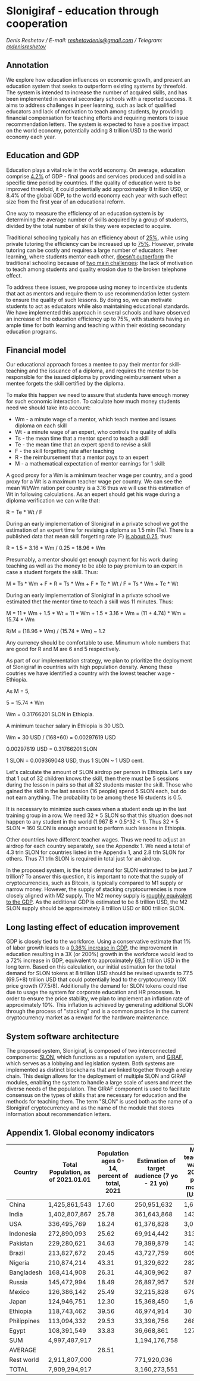 # Slonigiraf - education through cooperation

_Denis Reshetov / E-mail:_ [_reshetovdenis@gmail.com_](mailto:reshetovdenis@gmail.com) _/ Telegram:_ [_@denisreshetov_](https://t.me/denisreshetov)

## Annotation

We explore how education influences on economic growth, and present an education system that seeks to outperform existing systems by threefold. The system is intended to increase the number of acquired skills, and has been implemented in several secondary schools with a reported success. It aims to address challenges in peer learning, such as lack of qualified educators and lack of motivation to teach among students, by providing financial compensation for teaching efforts and requiring mentors to issue recommendation letters. The system is expected to have a positive impact on the world economy, potentially adding 8 trillion USD to the world economy each year.

## Education and GDP

Education plays a vital role in the world economy. On average, education comprise [4.2%](https://data.worldbank.org/indicator/SE.XPD.TOTL.GD.ZS) of GDP - final goods and services produced and sold in a specific time period by countries. If the quality of education were to be improved threefold, it could potentially add approximately 8 trillion USD, or 8.4% of the global GDP, to the world economy each year with such effect size from the first year of an educational reform.

One way to measure the efficiency of an education system is by determining the average number of skills acquired by a group of students, divided by the total number of skills they were expected to acquire.

Traditional schooling typically has an efficiency about of [25%](https://link.springer.com/article/10.1007/s10643-022-01332-3), while using private tutoring the efficiency can be increased up to [75%](https://pubmed.ncbi.nlm.nih.gov/21574747/). However, private tutoring can be costly and requires a large number of educators. Peer learning, where students mentor each other, [doesn't outperform](https://pubmed.ncbi.nlm.nih.gov/23691355/) the traditional schooling because of [two main challenges](https://www.tandfonline.com/doi/full/10.1080/01443410500345172): the lack of motivation to teach among students and quality erosion due to the broken telephone effect.

To address these issues, we propose using money to incentivize students that act as mentors and require them to use recommendation letter system to ensure the quality of such lessons. By doing so, we can motivate students to act as educators while also maintaining educational standards. We have implemented this approach in several schools and have observed an increase of the education efficiency up to 75%, with students having an ample time for both learning and teaching within their existing secondary education programs.

## Financial model

Our educational approach forces a mentee to pay their mentor for skill-teaching and the issuance of a diploma, and requires the mentor to be responsible for the issued diploma by providing reimbursement when a mentee forgets the skill certified by the diploma.

To make this happen we need to assure that students have enough money for such economic interaction. To calculate how much money students need we should take into account:

- Wm - a minute wage of a mentor, which teach mentee and issues diploma on each skill
- Wt - a minute wage of an expert, who controls the quality of skills
- Ts - the mean time that a mentor spend to teach a skill
- Te - the mean time that an expert spend to revise a skill
- F - the skill forgetting rate after teaching
- R - the reimbursement that a mentor pays to an expert
- M - a mathematical expectation of mentor earnings for 1 skill:

A good proxy for a Wm is a minimum teacher wage per country, and a good proxy for a Wt is a maximum teacher wage per country. We can see the mean Wt/Wm ration per country is a 3.16 thus we will use this estimation of Wt in following calculations.
As an expert should get his wage during a diploma verification we can write that:

R = Te * Wt / F

During an early implementation of Slonigiraf in a private school we got the estimation of an expert time for revising a diploma as 1.5 min (Te). There is a published data that mean skill forgetting rate (F) [is about 0.25](https://link.springer.com/article/10.1007/s10643-022-01332-3), thus:

R = 1.5 * 3.16 * Wm / 0.25 = 18.96 * Wm

Presumably, a mentor should get enough payment for his work during teaching as well as the money to be able to pay premium to an expert in case a student forgets the skill. Thus:

M = Ts * Wm + F * R = Ts * Wm + F * Te * Wt / F = Ts * Wm + Te * Wt

During an early implementation of Slonigiraf in a private school we estimated thet the mentor time to teach a skill was 11 minutes. Thus:

M = 11 * Wm + 1.5 * Wt = 11 * Wm + 1.5 * 3.16 * Wm = (11 + 4.74) * Wm = 15.74 * Wm

R/M = (18.96 * Wm) / (15.74 * Wm) ~ 1.2

Any currency should be comfortable to use. Minumum whole numbers that are good for R and M are 6 and 5 respectively.

As part of our implementation strategy, we plan to prioritize the deployment of Slonigiraf in countries with high population density. Among these coutries we have identified a country with the lowest teacher wage - Ethiopia.

As M = 5,

5 = 15.74 * Wm

Wm = 0.31766201 SLON in Ethiopia.

A minimum teacher salary in Ethiopia is 30 USD.

Wm = 30 USD / (168*60) = 0.00297619 USD

0.00297619 USD = 0.31766201 SLON

1 SLON = 0.009369048 USD, thus 1 SLON ~ 1 USD cent.

Let's calculate the amount of SLON airdrop per person in Ethiopia.
Let's say that 1 out of 32 children knows the skill, then there must be 5 sessions during the lesson in pairs so that all 32 students master the skill. Those who gained the skill in the last session (16 people) spend 5 SLON each, but do not earn anything.
The probability to be among these 16 students is 0.5.

It is necessary to minimize such cases when a student ends up in the last training group in a row. We need 32 * 5 SLON so that this situation does not happen to any student in the world (1.967 B * 0.5^32 < 1). Thus 32 * 5 SLON = 160 SLON is enough amount to perform such lessons in Ethiopia.

Other countries have different teacher wages. Thus we need to adjust an airdrop for each country separately, see the Appendix 1.
We need a total of 4.3 trln SLON for countries listed in the Appendix 1, and 2.8 trln SLON for others. Thus 7.1 trln SLON is required in total just for an airdrop.

In the proposed system, is the total demand for SLON estimated to be just 7 trillion? To answer this question, it is important to note that the supply of cryptocurrencies, such as Bitcoin, is typically compared to M1 supply or narrow money. However, the supply of stacking cryptocurrencies is more closely aligned with M2 supply. The M2 money supply is [roughly equivalent to the GDP](https://data.worldbank.org/indicator/FM.LBL.BMNY.GD.ZS). As the additional GDP is estimated to be 8 trillion USD, the M2 SLON supply should be approximately 8 trillion USD or 800 trillion SLON.


## Long lasting effect of education improvement

GDP is closely tied to the workforce. Using a conservative estimate that 1% of labor growth leads to a [0.36% increase in GDP](https://dergipark.org.tr/tr/download/article-file/364734), the improvement in education resulting in a 3Х (or 200%) growth in the workforce would lead to a 72% increase in GDP, equivalent to approximately [69.5](https://data.worldbank.org/indicator/NY.GDP.MKTP.CD) trillion USD in the long term. Based on this calculation, our initial estimation for the total demand for SLON tokens at 8 trillion USD should be revised upwards to 77.5 (69.5+8) trillion USD that could potentially lead to the cryptocurrency 10X price growth (77.5/8). Additionally the demand for SLON tokens could rise due to usage the system for corporate education and HR processes. In order to ensure the price stability, we plan to implement an inflation rate of approximately 10%. This inflation is achieved by generating additional SLON through the process of "stacking" and is a common practice in the current cryptocurrency market as a reward for the hardware maintenance.

## System software architecture

The proposed system, Slonigiraf, is composed of two interconnected components: [SLON](https://github.com/slonigiraf/whitepaper/blob/main/slon/ENG.md), which functions as a reputation system, and [GIRAF](https://github.com/slonigiraf/whitepaper/blob/main/giraf/ENG.md), which serves as a lobbying and legislation system. Both systems are implemented as distinct blockchains that are linked together through a relay chain. This design allows for the deployment of multiple SLON and GIRAF modules, enabling the system to handle a large scale of users and meet the diverse needs of the population. The GIRAF component is used to facilitate consensus on the types of skills that are necessary for education and the methods for teaching them. The term "SLON" is used both as the name of a Slonigiraf cryptocurrency and as the name of the module that stores information about recommendation letters.

## Appendix 1. Global economy indicators

| Country     | Total Population, as of 2021.01.01 | Population ages 0-14, percent of total, 2021 | Estimation of target audience (7 yo - 21 yo) | Min teacher wage 2023 per month (USD) | Max/min teacher wage | Min teacher wage / Ethiopian Min teacher wage | Mean diploma price (SLON) | Mean reimbursement (SLON) | Airdrop per person (SLON) | Airdrop per person (USD): 1 SLON = 0.009369048 USD | Total SLON airdrop for country |
| ----------- | ---------------------------------- | -------------------------------------------- | -------------------------------------------- | ------------------------------------- | -------------------- | --------------------------------------------- | ------------------------- | ------------------------- | ------------------------- | -------------------------------------------------- | ------------------------------ |
| China       | 1,425,861,543                      | 17.60                                        | 250,951,632                                  | 1,638                                 | 2.93                 | 54.23                                         | 271                       | 325                       | 8677                      | $81.30                                             | 2.18E+12                       |
| India       | 1,402,807,867                      | 25.78                                        | 361,643,868                                  | 143                                   | 3.19                 | 4.75                                          | 23                        | 28                        | 759                       | $7.11                                              | 2.74E+11                       |
| USA         | 336,495,769                        | 18.24                                        | 61,376,828                                   | 3,040                                 | 3.18                 | 100.66                                        | 503                       | 603                       | 16105                     | $150.89                                            | 9.88E+11                       |
| Indonesia   | 272,890,093                        | 25.62                                        | 69,914,442                                   | 313                                   | 2.94                 | 10.37                                         | 51                        | 62                        | 1659                      | $15.54                                             | 1.16E+11                       |
| Pakistan    | 229,280,621                        | 34.63                                        | 79,399,879                                   | 143                                   | 2.94                 | 4.72                                          | 23                        | 28                        | 755                       | $7.07                                              | 5.99E+10                       |
| Brazil      | 213,827,672                        | 20.45                                        | 43,727,759                                   | 605                                   | 3.45                 | 20.02                                         | 100                       | 120                       | 3203                      | $30.01                                             | 1.40E+11                       |
| Nigeria     | 210,874,214                        | 43.31                                        | 91,329,622                                   | 282                                   | 2.95                 | 9.34                                          | 46                        | 56                        | 1494                      | $14.00                                             | 1.36E+11                       |
| Bangladesh  | 168,414,908                        | 26.31                                        | 44,309,962                                   | 87                                    | 3.46                 | 2.88                                          | 14                        | 17                        | 460                       | $4.31                                              | 2.04E+10                       |
| Russia      | 145,472,994                        | 18.49                                        | 26,897,957                                   | 528                                   | 2.95                 | 17.49                                         | 87                        | 104                       | 2798                      | $26.21                                             | 7.53E+10                       |
| Mexico      | 126,386,142                        | 25.49                                        | 32,215,828                                   | 679                                   | 3.19                 | 22.50                                         | 112                       | 134                       | 3599                      | $33.72                                             | 1.16E+11                       |
| Japan       | 124,946,751                        | 12.30                                        | 15,368,450                                   | 1,620                                 | 2.94                 | 53.65                                         | 268                       | 321                       | 8583                      | $80.41                                             | 1.32E+11                       |
| Ethiopia    | 118,743,462                        | 39.56                                        | 46,974,914                                   | 30                                    | 3.46                 | 1.00                                          | 5                         | 6                         | 160                       | $1.50                                              | 7.52E+09                       |
| Philippines | 113,094,332                        | 29.53                                        | 33,396,756                                   | 268                                   | 3.46                 | 8.89                                          | 44                        | 53                        | 1421                      | $13.31                                             | 4.75E+10                       |
| Egypt       | 108,391,549                        | 33.83                                        | 36,668,861                                   | 127                                   | 3.17                 | 4.19                                          | 20                        | 25                        | 671                       | $6.29                                              | 2.46E+10                       |
| SUM         | 4,997,487,917                      |                                              | 1,194,176,758                                |                                       |                      |                                               |                           |                           |                           |                                                    | 4.32E+12                       |
| AVERAGE     |                                    | 26.51                                        |                                              |                                       | 3.16                 |                                               |                           |                           | 3614.19                   | $33.86                                             |                                |
| Rest world  | 2,911,807,000                      |                                              | 771,920,036                                  |                                       |                      |                                               |                           |                           |                           |                                                    | 2.79E+12                       |
| TOTAL       | 7,909,294,917                      |                                              | 3,160,273,551                                |                                       |                      |                                               |                           |                           |                           |                                                    | 7.11E+12                       |
